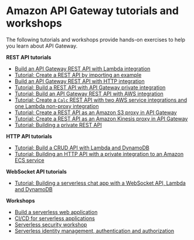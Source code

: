 # Amazon API Gateway tutorials and workshops<a name="api-gateway-tutorials"></a>

The following tutorials and workshops provide hands\-on exercises to help you learn about API Gateway\.

**REST API tutorials**
+ [Build an API Gateway REST API with Lambda integration](getting-started-with-lambda-integration.md)
+ [Tutorial: Create a REST API by importing an example](api-gateway-create-api-from-example.md)
+ [Build an API Gateway REST API with HTTP integration](getting-started-http-integrations.md)
+ [Tutorial: Build a REST API with API Gateway private integration](getting-started-with-private-integration.md)
+ [Tutorial: Build an API Gateway REST API with AWS integration](getting-started-aws-proxy.md)
+ [Tutorial: Create a `Calc` REST API with two AWS service integrations and one Lambda non\-proxy integration](integrating-api-with-aws-services-lambda.md)
+ [Tutorial: Create a REST API as an Amazon S3 proxy in API Gateway](integrating-api-with-aws-services-s3.md)
+ [Tutorial: Create a REST API as an Amazon Kinesis proxy in API Gateway](integrating-api-with-aws-services-kinesis.md)
+ [Tutorial: Building a private REST API](private-api-tutorial.md)

**HTTP API tutorials**
+ [Tutorial: Build a CRUD API with Lambda and DynamoDB ](http-api-dynamo-db.md)
+ [Tutorial: Building an HTTP API with a private integration to an Amazon ECS service](http-api-private-integration.md)

**WebSocket API tutorials**
+ [Tutorial: Building a serverless chat app with a WebSocket API, Lambda and DynamoDB](websocket-api-chat-app.md)

**Workshops**
+ [Build a serverless web application](https://webapp.serverlessworkshops.io)
+ [CI/CD for serverless applications](https://cicd.serverlessworkshops.io)
+ [Serverless security workshop](https://github.com/aws-samples/aws-serverless-security-workshop)
+ [Serverless identity management, authentication and authorization](https://auth.serverlessworkshops.io)
